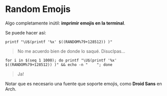 # Random Emojis

Algo completamente inútil: __imprimir emojis en la terminal__.

Se puede hacer así:

	printf "\U$(printf '%x' $((RANDOM%79+128512)) )"

> No me acuerdo bien de donde lo saqué. Disuclpas...

	for i in $(seq 1 1000); do printf "\U$(printf '%x' $((RANDOM%79+128512)) )" && echo -n "    "; done

> Ja!

Notar que es necesario una fuente que soporte emojis, como __Droid Sans__ en Arch.

